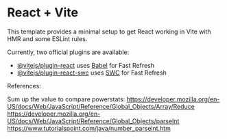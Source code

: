 # React + Vite

This template provides a minimal setup to get React working in Vite with HMR and some ESLint rules.

Currently, two official plugins are available:

- [@vitejs/plugin-react](https://github.com/vitejs/vite-plugin-react/blob/main/packages/plugin-react/README.md) uses [Babel](https://babeljs.io/) for Fast Refresh
- [@vitejs/plugin-react-swc](https://github.com/vitejs/vite-plugin-react-swc) uses [SWC](https://swc.rs/) for Fast Refresh

References:

Sum up the value to compare powerstats:
https://developer.mozilla.org/en-US/docs/Web/JavaScript/Reference/Global_Objects/Array/Reduce
https://developer.mozilla.org/en-US/docs/Web/JavaScript/Reference/Global_Objects/parseInt
https://www.tutorialspoint.com/java/number_parseint.htm
